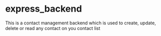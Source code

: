 # express_backend
This is a contact management backend which is used to create, update, delete or read any contact on you contact list
